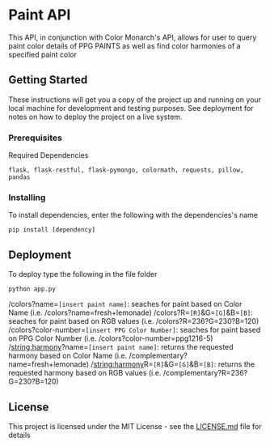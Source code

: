 # Paint API

This API, in conjunction with Color Monarch's API, allows for user to query paint color details of PPG PAINTS as well as find color harmonies of a specified paint color


## Getting Started

These instructions will get you a copy of the project up and running on your local machine for development and testing purposes. See deployment for notes on how to deploy the project on a live system.

### Prerequisites

Required Dependencies

```
flask, flask-restful, flask-pymongo, colormath, requests, pillow, pandas
```


### Installing

To install dependencies, enter the following with the dependencies's name

```
pip install [dependency]
```

## Deployment
To deploy type the following in the file folder

```
python app.py
```

/colors?name=`[insert paint name]`: seaches for paint based on Color Name 
(i.e. /colors?name=fresh+lemonade)
/colors?R=`[R]`&G=`[G]`&B=`[B]`: seaches for paint based on RGB values
(i.e. /colors?R=236?G=230?B=120)
/colors?color-number=`[insert PPG Color Number]`: seaches for paint based on PPG Color Number
(i.e. /colors?color-number=ppg1216-5)
/<string:harmony>?name=`[insert paint name]`: returns the requested harmony based on Color Name
(i.e. /complementary?name=fresh+lemonade)
/<string:harmony>R=`[R]`&G=`[G]`&B=`[B]`: returns the requested harmony based on RGB values
(i.e. /complementary?R=236?G=230?B=120)

## License

This project is licensed under the MIT License - see the [LICENSE.md](LICENSE.md) file for details
